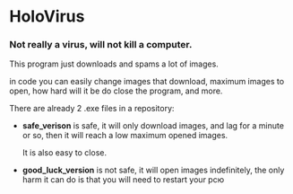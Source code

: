 # HoloVirus

### Not really a virus, will not kill a computer.

This program just downloads and spams a lot of images.

in code you can easily change images that download, maximum images to open,
how hard will it be do close the program, and more.

There are already 2 .exe files in a repository:

- **safe_verison** is safe, it will only download images, and lag for a minute or so,
  then it will reach a low maximum opened images.

  It is also easy to close.


- **good_luck_version** is not safe, it will open images indefinitely,
  the only harm it can do is that you will need to restart your pcю